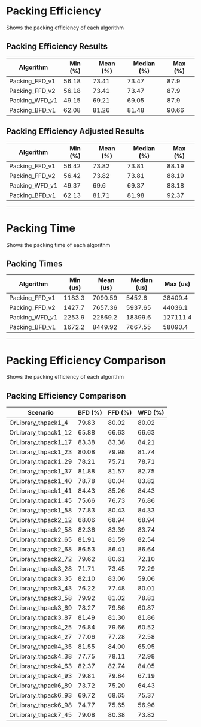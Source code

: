 ﻿# Packing Efficiency

Shows the packing efficiency of each algorithm


## Packing Efficiency Results

| Algorithm      | Min (%) | Mean (%) | Median (%) | Max (%) |
|----------------|---------|----------|------------|---------|
| Packing_FFD_v1 | 56.18   | 73.41    | 73.47      | 87.9    |
| Packing_FFD_v2 | 56.18   | 73.41    | 73.47      | 87.9    |
| Packing_WFD_v1 | 49.15   | 69.21    | 69.05      | 87.9    |
| Packing_BFD_v1 | 62.08   | 81.26    | 81.48      | 90.66   |



## Packing Efficiency Adjusted Results

| Algorithm      | Min (%) | Mean (%) | Median (%) | Max (%) |
|----------------|---------|----------|------------|---------|
| Packing_FFD_v1 | 56.42   | 73.82    | 73.81      | 88.19   |
| Packing_FFD_v2 | 56.42   | 73.82    | 73.81      | 88.19   |
| Packing_WFD_v1 | 49.37   | 69.6     | 69.37      | 88.18   |
| Packing_BFD_v1 | 62.13   | 81.71    | 81.98      | 92.37   |


---

# Packing Time

Shows the packing time of each algorithm


## Packing Times

| Algorithm      | Min (us) | Mean (us) | Median (us) | Max (us) |
|----------------|----------|-----------|-------------|----------|
| Packing_FFD_v1 | 1183.3   | 7090.59   | 5452.6      | 38409.4  |
| Packing_FFD_v2 | 1427.7   | 7657.36   | 5937.65     | 44036.1  |
| Packing_WFD_v1 | 2253.9   | 22869.2   | 18399.6     | 127111.4 |
| Packing_BFD_v1 | 1672.2   | 8449.92   | 7667.55     | 58090.4  |


---

# Packing Efficiency Comparison

Shows the packing efficiency of each algorithm


## Packing Efficiency Comparison

| Scenario             | BFD (%) | FFD (%) | WFD (%) |
|----------------------|---------|---------|---------|
| OrLibrary_thpack1_4  | 79.83   | 80.02   | 80.02   |
| OrLibrary_thpack1_12 | 65.88   | 66.63   | 66.63   |
| OrLibrary_thpack1_17 | 83.38   | 83.38   | 84.21   |
| OrLibrary_thpack1_23 | 80.08   | 79.98   | 81.74   |
| OrLibrary_thpack1_29 | 78.21   | 75.71   | 78.71   |
| OrLibrary_thpack1_37 | 81.88   | 81.57   | 82.75   |
| OrLibrary_thpack1_40 | 78.78   | 80.04   | 83.82   |
| OrLibrary_thpack1_41 | 84.43   | 85.26   | 84.43   |
| OrLibrary_thpack1_45 | 75.66   | 76.73   | 76.86   |
| OrLibrary_thpack1_58 | 77.83   | 80.43   | 84.33   |
| OrLibrary_thpack2_12 | 68.06   | 68.94   | 68.94   |
| OrLibrary_thpack2_58 | 82.36   | 83.39   | 83.74   |
| OrLibrary_thpack2_65 | 81.91   | 81.59   | 82.54   |
| OrLibrary_thpack2_68 | 86.53   | 86.41   | 86.64   |
| OrLibrary_thpack2_72 | 79.62   | 80.61   | 72.10   |
| OrLibrary_thpack3_28 | 71.71   | 73.45   | 72.29   |
| OrLibrary_thpack3_35 | 82.10   | 83.06   | 59.06   |
| OrLibrary_thpack3_43 | 76.22   | 77.48   | 80.01   |
| OrLibrary_thpack3_58 | 79.92   | 81.02   | 78.81   |
| OrLibrary_thpack3_69 | 78.27   | 79.86   | 60.87   |
| OrLibrary_thpack3_87 | 81.49   | 81.30   | 81.86   |
| OrLibrary_thpack4_25 | 76.84   | 79.66   | 60.52   |
| OrLibrary_thpack4_27 | 77.06   | 77.28   | 72.58   |
| OrLibrary_thpack4_35 | 81.55   | 84.00   | 65.95   |
| OrLibrary_thpack4_38 | 77.75   | 78.11   | 72.98   |
| OrLibrary_thpack4_63 | 82.37   | 82.74   | 84.05   |
| OrLibrary_thpack4_93 | 79.81   | 79.84   | 67.19   |
| OrLibrary_thpack6_89 | 73.72   | 75.20   | 64.43   |
| OrLibrary_thpack6_93 | 69.72   | 68.65   | 75.37   |
| OrLibrary_thpack6_98 | 74.77   | 75.65   | 56.96   |
| OrLibrary_thpack7_45 | 79.08   | 80.38   | 73.82   |




